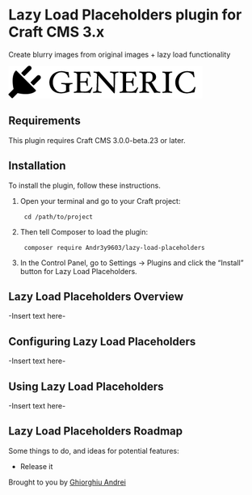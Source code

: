 # Lazy Load Placeholders plugin for Craft CMS 3.x

Create blurry images from original images + lazy load functionality

![Screenshot](resources/img/plugin-logo.png)

## Requirements

This plugin requires Craft CMS 3.0.0-beta.23 or later.

## Installation

To install the plugin, follow these instructions.

1. Open your terminal and go to your Craft project:

        cd /path/to/project

2. Then tell Composer to load the plugin:

        composer require Andr3y9603/lazy-load-placeholders

3. In the Control Panel, go to Settings → Plugins and click the “Install” button for Lazy Load Placeholders.

## Lazy Load Placeholders Overview

-Insert text here-

## Configuring Lazy Load Placeholders

-Insert text here-

## Using Lazy Load Placeholders

-Insert text here-

## Lazy Load Placeholders Roadmap

Some things to do, and ideas for potential features:

* Release it

Brought to you by [Ghiorghiu Andrei](https://github.com/Andr3y9603)
